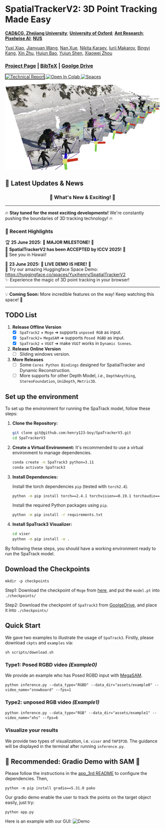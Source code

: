 # SpatialTrackerV2: 3D Point Tracking Made Easy

**[CAD&CG, Zhejiang University](https://github.com/zju3dv)**; **[University of Oxford](https://www.robots.ox.ac.uk/~vgg/)**; **[Ant Research](https://www.antresearch.com/)**; **[Pixelwise AI](http://pixelwise.ai/)**; **[NUS](https://nus.edu.sg/)**

[Yuxi Xiao](https://henry123-boy.github.io/), [Jianyuan Wang](https://jytime.github.io/), [Nan Xue](https://xuenan.net/), [Nikita Karaev](https://nikitakaraevv.github.io/), [Iurii Makarov](https://linkedin.com/in/lvoursl), [Bingyi Kang](https://bingykang.github.io/), [Xin Zhu](https://openreview.net/profile?id=~Xing_Zhu2), [Hujun Bao](http://www.cad.zju.edu.cn/home/bao/), [Yujun Shen](https://shenyujun.github.io/), [Xiaowei Zhou](https://www.xzhou.me/)

### [Project Page]() | [BibTeX]() | [Goolge Drive]() 

<!-- [Paper V1]() | [Paper V2]() | [Paper V3]() | -->

<a href="https://arxiv.org/abs/xxx">
  <img alt="Technical Report" src="https://img.shields.io/badge/Technical%20Report-arXiv:xxx" style="border: 1px solid black;">
</a>
<a target="_blank" href="">
  <img src="https://colab.research.google.com/assets/colab-badge.svg" alt="Open In Colab"/>
</a>
<a href="">
  <img alt="Spaces" src="https://img.shields.io/badge/%F0%9F%A4%97%20Hugging%20Face-Spaces-blue">
</a>


<img width="1100" src="./assets/teaser_1.png" />


## 🚀 Latest Updates & News

<div align="center">

### 🎉 What's New & Exciting! 🎉

</div>

---

🔥 **Stay tuned for the most exciting developments!** We're constantly pushing the boundaries of 3D tracking technology! 🔥

### 📅 Recent Highlights

🏆 **25 June 2025:** 🎊 **MAJOR MILESTONE!** 🎊  
🥇 **SpatialTrackerV2 has been ACCEPTED by ICCV 2025!** 🥇  
📄 See you in Hawaii!

🎯 **23 June 2025:** 🌟 **LIVE DEMO IS HERE!** 🌟  
🤖 Try our amazing Huggingface Space Demo: https://huggingface.co/spaces/Yuxihenry/SpatialTrackerV2  
✨ Experience the magic of 3D point tracking in your browser!

---

💡 **Coming Soon:** More incredible features on the way! Keep watching this space! 👀

## TODO List

1. **Release Offline Version**
   - [x] `SpaTrack2` + `Moge` ➔ supports `unposed RGB` as input.
   - [x] `SpaTrack2`+ `MegaSAM` ➔ supports `Posed RGBD` as input. 
   - [x] `SpaTrack2` + `VGGT` ➔ make `VGGT` works in `Dynamic Scenes`.

2. **Release Online Version**
   - [ ] Sliding windows version.

3. **More Releases**
   - [ ] Some `Ceres Python Bindings` designed for SpatialTracker and Dynamic Reconstruction.
   - [ ] More supports for other Depth Model, *i.e.*, `DepthAnything`, `StereoFoundation`, `UniDepth`, `Metric3D`.

## Set up the environment
To set up the environment for running the SpaTrack model, follow these steps:

1. **Clone the Repository:**
   ```bash
   git clone git@github.com:henry123-boy/SpaTrackerV3.git
   cd SpaTrackerV3
   ```

2. **Create a Virtual Environment:**
   It's recommended to use a virtual environment to manage dependencies.
   ```bash
   conda create -n SpaTrack3 python=3.11
   conda activate SpaTrack3
   ```

3. **Install Dependencies:**

   Install the torch dependencies `pip` (tested with `torch2.4`).
   ```bash
   python -m pip install torch==2.4.1 torchvision==0.19.1 torchaudio==2.4.1 --index-url https://download.pytorch.org/whl/cu124
   ```

   Install the required Python packages using `pip`.
   ```bash
   python -m pip install -r requirements.txt
   ```

4. **Install SpaTrack3 Visualizer:**
   
   ```bash
   cd viser
   python -m pip install -e .
   ```
By following these steps, you should have a working environment ready to run the SpaTrack model.

## Download the Checkpoints

```
mkdir -p checkpoints
```
Step1: Download the checkpoint of `Moge` from [here](https://github.com/microsoft/MoGe), and put the `model.pt` into `./checkpoints/`

Step2: Download the checkpoint of `SpaTrack3` from [GoolgeDrive](https://drive.google.com/drive/folders/1GYeC639gA23N_OiytGHXTUCSYrbM0pOo?usp=sharing), and place it into `./checkpoints/`



## Quick Start
We gave two examples to illustrate the usage of `SpaTrack3`. Firstly, please download `ckpts` and `examples` via:
```
sh scripts/download.sh
```   
### Type1: Posed RGBD video *(Example0)*
We provide an example who has Posed RGBD input with [MegaSAM](https://github.com/mega-sam/mega-sam). 
```
python inference.py --data_type="RGBD" --data_dir="assets/example0" --video_name="snowboard" --fps=1
```  
### Type2: unposed RGB video *(Example1)*
```
python inference.py --data_type="RGB" --data_dir="assets/example1" --video_name="xhs" --fps=6
```

### Visualize your results
We provide two types of visualization, i.e. `viser` and `TAPIP3D`. The guidance will be displayed in the terminal after running `inference.py`.

## 🌟 Recommended: Gradio Demo with SAM 🌟
Please follow the instructions in the [app_3rd README](app_3rd/README.md) to configure the dependencies. Then, 
```
python -m pip install gradio==5.31.0 pako
```
Our gradio demo enable the user to track the points on the target object easily, just try:
```
python app.py
```
Here is an example with our GUI: 
![Demo](./assets/gradio.gif)


